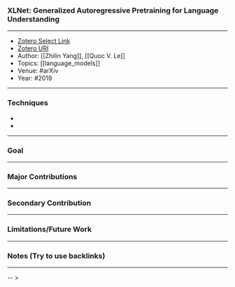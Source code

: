 ### XLNet: Generalized Autoregressive Pretraining for Language Understanding	

---
- [Zotero Select Link](zotero://select/groups/2480461/items/L9ZYJEYY)
- [Zotero URI](https://www.zotero.org/groups/2480461/items/L9ZYJEYY)
- Author: [[Zhilin Yang]], [[Quoc V. Le]]
- Topics: [[language_models]]
- Venue: #arXiv 
- Year: #2019
---

### Techniques
-
-
---
### Goal
---
### Major Contributions
---
### Secondary Contribution
---
### Limitations/Future Work
---
### Notes (Try to use backlinks)
---
-- >
